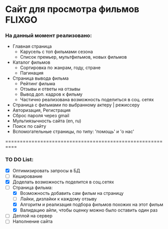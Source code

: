 # Сайт для просмотра фильмов FLIXGO

### На данный момент реализовано:
- Главная страница
  - Карусель с топ фильмами сезона
  - Список премьер, мультфильмов, новых фильмов
- Каталог фильмов
  - Сортировка по жанрам, году, стране
  - Пагинация
- Страница вывода фильма
  - Рейтинг фильма
  - Отзывы и ответы на отзывы
  - Вывод доп. кадров к фильму
  - Частично реализована возможность поделиться в соц. сетях
- Страница с фильмами по выбранному актеру | режиссеру
- Авторизация, Регистрация
- Сброс пароля через gmail
- Мультиязычность сайта (en, ru)
- Поиск по сайту
- Вспомогательные страницы, по типу: 'помощь' и 'о нас'

==========================================================

### TO DO List:
- [X] Оптимизировать запросы в БД
- [ ] Кеширование
- [X] Доделать возможность поделится в соц.сетях
- [ ] Страница фильма:
  - [X] Возможность добавить сам фильм на страницу
  - [ ] Лайки, дизлайки к каждому отзыву
  - [X] Алгоритм и реализация подбора фильмов похожих на этот фильм
  - [X] Валидацию айпи, чтобы оценку можно было оставить один раз
- [ ] Деплой на сервер
- [ ] Наполнение сайта
